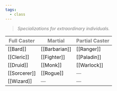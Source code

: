 ```yaml
---
tags:
  - class
---
```

> *<span style="color:rgb(125, 125, 125)">Specializations for extraordinary individuals.</span>*

| <span style="color:rgb(125, 125, 125)">Full Caster</span> | <span style="color:rgb(125, 125, 125)">Martial</span> | <span style="color:rgb(125, 125, 125)">Partial Caster</span> |
| --------------------------------------------------------- | ----------------------------------------------------- | ------------------------------------------------------------ |
| [[Bard]]                                                  | [[Barbarian]]                                         | [[Ranger]]                                                   |
| [[Cleric]]                                                | [[Fighter]]                                           | [[Paladin]]                                                  |
| [[Druid]]                                                 | [[Monk]]                                              | [[Warlock]]                                                  |
| [[Sorcerer]]                                              | [[Rogue]]                                             | <span style="color:rgb(125, 125, 125)">—</span>              |
| [[Wizard]]                                                | <span style="color:rgb(125, 125, 125)">—</span>       | <span style="color:rgb(125, 125, 125)">—</span>              |
